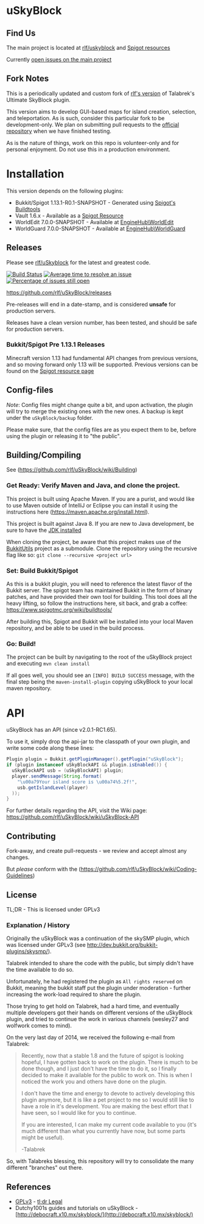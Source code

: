 # uSkyBlock
## Find Us
The main project is located at [rlf/uskyblock](https://github.com/rlf/uSkyBlock) and [Spigot resources](https://www.spigotmc.org/resources/uskyblock.2280/)   

Currently [open issues on the main project](https://github.com/rlf/uSkyBlock/issues?utf8=%E2%9C%93&q=is%3Aissue%20is%3Aopen%20-label%3A%22T%20ready%20for%20test%22%20-label%3A%22T%20tested%20awaiting%20reporter%22)

## Fork Notes

This is a periodically updated and custom fork of [rlf's version](https://github.com/rlf/uSkyBlock) of Talabrek's Ultimate SkyBlock plugin.

This version aims to develop GUI-based maps for island creation, selection, and teleportation. 
As is such, consider this particular fork to be development-only. We plan on submitting pull requests to the [official repository](https://github.com/rlf/uSkyBlock)  when we have finished testing. 

As is the nature of things, work on this repo is volunteer-only and for personal enjoyment. Do not use this in a production environment. 

# Installation

This version depends on the following plugins:

* Bukkit/Spigot 1.13.1-R0.1-SNAPSHOT - Generated using [Spigot's Buildtools](https://www.spigotmc.org/wiki/buildtools/)
* Vault 1.6.x - Available as a [Spigot Resource](https://www.spigotmc.org/resources/vault.34315/)
* WorldEdit 7.0.0-SNAPSHOT - Available at [EngineHub\WorldEdit](http://www.enginehub.org/worldedit) 
* WorldGuard 7.0.0-SNAPSHOT - Available at [EngineHub\WorldGuard](http://www.enginehub.org/worldguard)

## Releases 
Please see [rlf/uSkyblock](https://github.com/rlf/uSkyBlock) for the latest and greatest code. 

[![Build Status](https://api.travis-ci.org/rlf/uSkyBlock.svg)](https://travis-ci.org/rlf/uSkyBlock) [![Average time to resolve an issue](http://isitmaintained.com/badge/resolution/rlf/uSkyBlock.svg)](http://isitmaintained.com/project/rlf/uSkyBlock "Average time to resolve an issue") [![Percentage of issues still open](http://isitmaintained.com/badge/open/rlf/uSkyBlock.svg)](http://isitmaintained.com/project/rlf/uSkyBlock "Percentage of issues still open")

https://github.com/rlf/uSkyBlock/releases

Pre-releases will end in a date-stamp, and is considered **unsafe** for production servers.

Releases have a clean version number, has been tested, and should be safe for production servers.

### Bukkit/Spigot Pre 1.13.1 Releases
Minecraft version 1.13 had fundamental API changes from previous versions, and so moving forward only 1.13 will be supported. 
Previous versions can be found on the [Spigot resource page](https://www.spigotmc.org/resources/uskyblock.2280/updates) 

## Config-files

*Note*: Config files might change quite a bit, and upon activation, the plugin will try to merge the existing ones with the new ones. A backup is kept under the `uSkyBlock/backup` folder.

Please make sure, that the config files are as you expect them to be, before using the plugin or releasing it to "the public".

## Building/Compiling

See (https://github.com/rlf/uSkyBlock/wiki/Building)

### Get Ready: Verify Maven and Java, and clone the project. 
This project is built using Apache Maven. If you are a purist, and would like to use Maven outside of IntelliJ or Eclipse you can install it using the instructions here (https://maven.apache.org/install.html). 

This project is built against Java 8. If you are new to Java development, be sure to have the [JDK installed](https://www.oracle.com/technetwork/java/javase/downloads/jdk8-downloads-2133151.html)

When cloning the project, be aware that this project makes use of the [BukkitUtils](https://github.com/rlf/bukkit-utils) project as a submodule. 
Clone the repository using the recursive flag like so:
`git clone --recursive <project url>`

### Set: Build Bukkit/Spigot
As this is a bukkit plugin, you will need to reference the latest flavor of the Bukkit server. 
The spigot team has maintained Bukkit in the form of binary patches, and have provided their own tool for building. This tool does all the heavy lifting, so follow the instructions here, sit back, and grab a coffee:
https://www.spigotmc.org/wiki/buildtools/

After building this, Spigot and Bukkit will be installed into your local Maven repository, and be able to be used in the build process. 

### Go: Build!
The project can be built by navigating to the root of the uSkyBlock project and executing
`mvn clean install`

If all goes well, you should see an `[INFO] BUILD SUCCESS` message, with the final step being the `maven-install-plugin` copying uSkyBlock to your local maven repository.

# API
uSkyBlock has an API (since v2.0.1-RC1.65).

To use it, simply drop the api-jar to the classpath of your own plugin, and write some code along these lines:
```java
Plugin plugin = Bukkit.getPluginManager().getPlugin("uSkyBlock");
if (plugin instanceof uSkyBlockAPI && plugin.isEnabled()) {
  uSkyBlockAPI usb = (uSkyBlockAPI) plugin;
  player.sendMessage(String.format(
    "\u00a79Your island score is \u00a74%5.2f!", 
    usb.getIslandLevel(player)
  ));
}
```
For further details regarding the API, visit the Wiki page: https://github.com/rlf/uSkyBlock/wiki/uSkyBlock-API

## Contributing

Fork-away, and create pull-requests - we review and accept almost any changes.

But *please* conform with the (https://github.com/rlf/uSkyBlock/wiki/Coding-Guidelines)

## License

TL;DR - This is licensed under GPLv3

### Explanation / History
Originally the uSkyBlock was a continuation of the skySMP plugin, which was licensed under GPLv3
(see http://dev.bukkit.org/bukkit-plugins/skysmp/).

Talabrek intended to share the code with the public, but simply didn't have the time available to do so.

Unfortunately, he had registered the plugin as `All rights reserved` on Bukkit, meaning the bukkit staff put the plugin under moderation - further increasing the work-load required to share the plugin.

Those trying to get hold on Talabrek, had a hard time, and eventually multiple developers got their hands on different versions of the uSkyBlock plugin, and tried to continue the work in various channels (wesley27 and wolfwork comes to mind).

On the very last day of 2014, we received the following e-mail from Talabrek:

> Recently, now that a stable 1.8 and the future of spigot is looking hopeful, I have gotten back to work on the plugin. There is much to be done though, and I just don't have the time to do it, so I finally decided to make it available for the public to work on. This is when I noticed the work you and others have done on the plugin.
>
> I don't have the time and energy to devote to actively developing this plugin anymore, but it is like a pet project to me so I would still like to have a role in it's development. You are making the best effort that I have seen, so I would like for you to continue.
>
> If you are interested, I can make my current code available to you (it's much different than what you currently have now, but some parts might be useful).
>
> -Talabrek

So, with Talabreks blessing, this repository will try to consolidate the many different "branches" out there.

## References

* [GPLv3](http://www.gnu.org/copyleft/gpl.html) - [tl;dr Legal](https://www.tldrlegal.com/l/gpl-3.0)
* Dutchy1001s guides and tutorials on uSkyBlock - [http://debocraft.x10.mx/skyblock/](http://debocraft.x10.mx/skyblock/)
